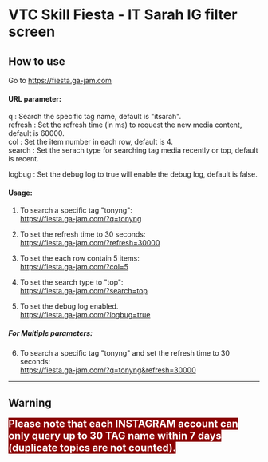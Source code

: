 # VTC Skill Fiesta - IT Sarah IG filter screen

## How to use

Go to https://fiesta.ga-jam.com

#### URL parameter:<br>
q : Search the specific tag name, default is "itsarah".<br>
refresh : Set the refresh time (in ms) to request the new media content, default is 60000.<br>
col : Set the item number in each row, default is 4.<br>
search : Set the serach type for searching tag media recently or top, default is recent.

logbug : Set the debug log to true will enable the debug log, default is false. 

#### Usage: 
1. To search a specific tag "tonyng":<br>https://fiesta.ga-jam.com/?q=tonyng
2. To set the refresh time to 30 seconds:<br>https://fiesta.ga-jam.com/?refresh=30000
3. To set the each row contain 5 items:<br>https://fiesta.ga-jam.com/?col=5
4. To set the search type to "top":<br>https://fiesta.ga-jam.com/?search=top

5. To set the debug log enabled. <br>https://fiesta.ga-jam.com/?logbug=true

##### For Multiple parameters:
6. To search a specific tag "tonyng" and set the refresh time to 30 seconds:<br>https://fiesta.ga-jam.com/?q=tonyng&refresh=30000
<hr>

## Warning
<span style="background-color:darkred; color:white; font-weight:bold; font-size:20px;">Please note that each INSTAGRAM account can only query up to 30 TAG name within 7 days (duplicate topics are not counted).</span>
